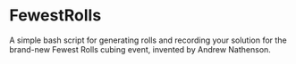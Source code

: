 # FewestRolls
A simple bash script for generating rolls and recording your solution for the brand-new Fewest Rolls cubing event, invented by Andrew Nathenson.
